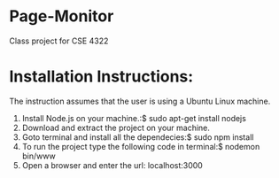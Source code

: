 # Page-Monitor
Class project for CSE 4322

# Installation Instructions:
The instruction assumes that the user is using a Ubuntu Linux machine.

1. Install Node.js on your machine.:$ sudo apt-get install nodejs
2. Download and extract the project on your machine.
3. Goto terminal and install all the dependecies:$ sudo npm install
4. To run the project type the following code in terminal:$ nodemon bin/www
5. Open a browser and enter the url: localhost:3000

